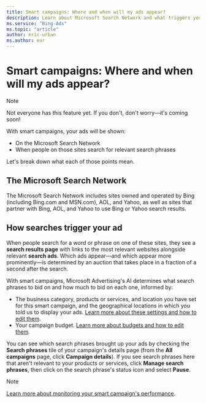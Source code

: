 ```yaml
---
title: Smart campaigns: Where and when will my ads appear?
description: Learn about Microsoft Search Network and what triggers your ads to appear.
ms.service: "Bing-Ads"
ms.topic: "article"
author: eric-urban
ms.author: eur
---
```


# Smart campaigns: Where and when will my ads appear?

> [!NOTE]
> Not everyone has this feature yet. If you don't, don't worry—it's coming soon!

With smart campaigns, your ads will be shown:

- On the Microsoft Search Network
- When people on those sites search for relevant search phrases

Let's break down what each of those points mean.

## The Microsoft Search Network

The Microsoft Search Network includes sites owned and operated by Bing (including Bing.com and MSN.com), AOL, and Yahoo, as well as sites that partner with Bing, AOL, and Yahoo to use Bing or Yahoo search results.

## How searches trigger your ad

When people search for a word or phrase on one of these sites, they see a **search results page** with links to the most relevant websites alongside relevant **search ads**. Which ads appear—and which appear more prominently—is determined by an auction that takes place in a fraction of a second after the search.

With smart campaigns, Microsoft Advertising's AI determines what search phrases to bid on and how much to bid on each one, informed by:

- The business category, products or services, and location you have set for this smart campaign, and the geographical locations in which you told us to display your ads. [Learn more about these settings and how to edit them](./hlp_BA_CONC_SmartCamps_Targeting.md).
- Your campaign budget.  [Learn more about budgets and how to edit them](./hlp_BA_CONC_SmartCamps_Budget.md).

You can see which search phrases brought up your ads by checking the **Search phrases** tile of your campaign's details page (from the **All campaigns** page, click **Campaign details**). If you see search phrases here that aren't relevant to your products or services, click **Manage search phrases**, then click on the search phrase's status icon and select **Pause**.

> [!NOTE]
> [Learn more about monitoring your smart campaign's performance](./hlp_BA_CONC_SmartCamps_Monitor.md).


